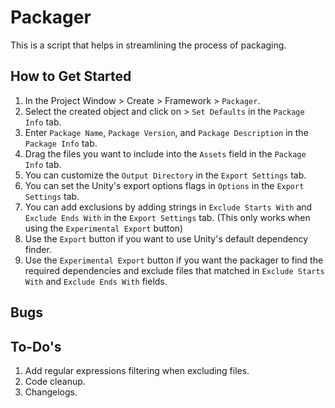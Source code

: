 # Packager

This is a script that helps in streamlining the process of packaging.

## How to Get Started

1. In the Project Window > Create > Framework > `Packager`.
2. Select the created object and click on > `Set Defaults` in the `Package Info` tab.
3. Enter `Package Name`, `Package Version`, and `Package Description` in the `Package Info` tab.
4. Drag the files you want to include into the `Assets` field in the `Package Info` tab.
5. You can customize the `Output Directory` in the `Export Settings` tab.
6. You can set the Unity's export options flags in `Options` in the `Export Settings` tab.
7. You can add exclusions by adding strings in `Exclude Starts With` and `Exclude Ends With` in the `Export Settings` tab. (This only works when using the `Experimental Export` button)
8. Use the `Export` button if you want to use Unity's default dependency finder.
9. Use the `Experimental Export` button if you want the packager to find the required dependencies and exclude files that matched in `Exclude Starts With` and `Exclude Ends With` fields.

## Bugs


## To-Do's

1. Add regular expressions filtering when excluding files.
2. Code cleanup.
3. Changelogs.